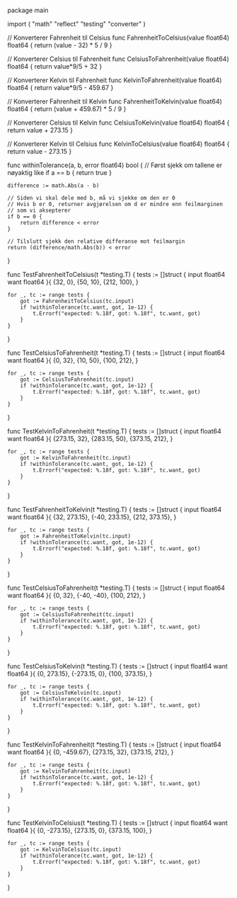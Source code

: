 package main

import (
	"math"
	"reflect"
	"testing"
	"converter"
)

// Konverterer Fahrenheit til Celsius
func FahrenheitToCelsius(value float64) float64 {
	return (value - 32) * 5 / 9
}

// Konverterer Celsius til Fahrenheit
func CelsiusToFahrenheit(value float64) float64 {
	return value*9/5 + 32
}

// Konverterer Kelvin til Fahrenheit
func KelvinToFahrenheit(value float64) float64 {
	return value*9/5 - 459.67
}

// Konverterer Fahrenheit til Kelvin
func FahrenheitToKelvin(value float64) float64 {
	return (value + 459.67) * 5 / 9
}

// Konverterer Celsius til Kelvin
func CelsiusToKelvin(value float64) float64 {
	return value + 273.15
}

// Konverterer Kelvin til Celsius
func KelvinToCelsius(value float64) float64 {
	return value - 273.15
}

func withinTolerance(a, b, error float64) bool {
	// Først sjekk om tallene er nøyaktig like
	if a == b {
		return true
	}

	difference := math.Abs(a - b)

	// Siden vi skal dele med b, må vi sjekke om den er 0
	// Hvis b er 0, returner avgjørelsen om d er mindre enn feilmarginen
	// som vi aksepterer
	if b == 0 {
		return difference < error
	}

	// Tilslutt sjekk den relative differanse mot feilmargin
	return (difference/math.Abs(b)) < error
}

func TestFahrenheitToCelsius(t *testing.T) {
	tests := []struct {
		input float64
		want  float64
	}{
		{32, 0},
		{50, 10},
		{212, 100},
	}

	for _, tc := range tests {
		got := FahrenheitToCelsius(tc.input)
		if !withinTolerance(tc.want, got, 1e-12) {
			t.Errorf("expected: %.18f, got: %.18f", tc.want, got)
		}
	}
}

func TestCelsiusToFahrenheit(t *testing.T) {
	tests := []struct {
		input float64
		want  float64
	}{
		{0, 32},
		{10, 50},
		{100, 212},
	}

	for _, tc := range tests {
		got := CelsiusToFahrenheit(tc.input)
		if !withinTolerance(tc.want, got, 1e-12) {
			t.Errorf("expected: %.18f, got: %.18f", tc.want, got)
		}
	}
}

func TestKelvinToFahrenheit(t *testing.T) {
	tests := []struct {
		input float64
		want  float64
	}{
		{273.15, 32},
		{283.15, 50},
		{373.15, 212},
	}

	for _, tc := range tests {
		got := KelvinToFahrenheit(tc.input)
		if !withinTolerance(tc.want, got, 1e-12) {
			t.Errorf("expected: %.18f, got: %.18f", tc.want, got)
		}
	}
}

func TestFahrenheitToKelvin(t *testing.T) {
	tests := []struct {
		input float64
		want  float64
	}{
		{32, 273.15},
		{-40, 233.15},
		{212, 373.15},
	}

	for _, tc := range tests {
		got := FahrenheitToKelvin(tc.input)
		if !withinTolerance(tc.want, got, 1e-12) {
			t.Errorf("expected: %.18f, got: %.18f", tc.want, got)
		}
	}
}

func TestCelsiusToFahrenheit(t *testing.T) {
	tests := []struct {
		input float64
		want  float64
	}{
		{0, 32},
		{-40, -40},
		{100, 212},
	}

	for _, tc := range tests {
		got := CelsiusToFahrenheit(tc.input)
		if !withinTolerance(tc.want, got, 1e-12) {
			t.Errorf("expected: %.18f, got: %.18f", tc.want, got)
		}
	}
}

func TestCelsiusToKelvin(t *testing.T) {
	tests := []struct {
		input float64
		want  float64
	}{
		{0, 273.15},
		{-273.15, 0},
		{100, 373.15},
	}

	for _, tc := range tests {
		got := CelsiusToKelvin(tc.input)
		if !withinTolerance(tc.want, got, 1e-12) {
			t.Errorf("expected: %.18f, got: %.18f", tc.want, got)
		}
	}
}

func TestKelvinToFahrenheit(t *testing.T) {
	tests := []struct {
		input float64
		want  float64
	}{
		{0, -459.67},
		{273.15, 32},
		{373.15, 212},
	}

	for _, tc := range tests {
		got := KelvinToFahrenheit(tc.input)
		if !withinTolerance(tc.want, got, 1e-12) {
			t.Errorf("expected: %.18f, got: %.18f", tc.want, got)
		}
	}
}

func TestKelvinToCelsius(t *testing.T) {
	tests := []struct {
		input float64
		want  float64
	}{
		{0, -273.15},
		{273.15, 0},
		{373.15, 100},
	}

	for _, tc := range tests {
		got := KelvinToCelsius(tc.input)
		if !withinTolerance(tc.want, got, 1e-12) {
			t.Errorf("expected: %.18f, got: %.18f", tc.want, got)
		}
	}
}

